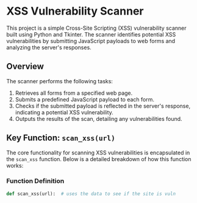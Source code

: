 # XSS Vulnerability Scanner

This project is a simple Cross-Site Scripting (XSS) vulnerability scanner built using Python and Tkinter. The scanner identifies potential XSS vulnerabilities by submitting JavaScript payloads to web forms and analyzing the server's responses.

## Overview

The scanner performs the following tasks:
1. Retrieves all forms from a specified web page.
2. Submits a predefined JavaScript payload to each form.
3. Checks if the submitted payload is reflected in the server's response, indicating a potential XSS vulnerability.
4. Outputs the results of the scan, detailing any vulnerabilities found.

## Key Function: `scan_xss(url)`

The core functionality for scanning XSS vulnerabilities is encapsulated in the `scan_xss` function. Below is a detailed breakdown of how this function works:

### Function Definition
```python
def scan_xss(url):  # uses the data to see if the site is vuln

